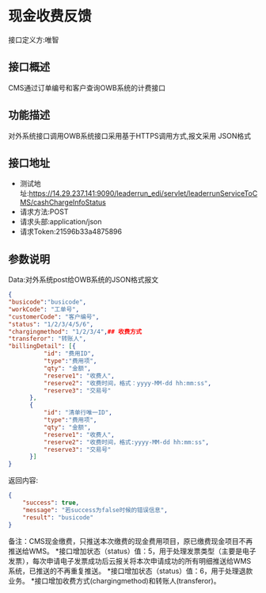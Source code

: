 # 现金收费反馈

接口定义方:唯智

## 接口概述

  CMS通过订单编号和客户查询OWB系统的计费接口
  
## 功能描述

  对外系统接口调用OWB系统接口采用基于HTTPS调用方式,报文采用 JSON格式

## 接口地址  
  
  * 测试地址:https://14.29.237.141:9090/leaderrun_edi/servlet/leaderrunServiceToCMS/cashChargeInfoStatus
  * 请求方法:POST
  * 请求头部:application/json
  * 请求Token:21596b33a4875896
  
## 参数说明
  
  Data:对外系统post给OWB系统的JSON格式报文
  
  ```json
{
  "busicode":"busicode",
  "workCode": "工单号",
  "customerCode": "客户编号",
  "status": "1/2/3/4/5/6",
  "chargingmethod": "1/2/3/4",## 收费方式
  "transferor": "转账人",
  "billingDetail": [{
			"id": "费用ID",
			"type":"费用项",
			"qty": "金额",
			"reserve1": "收费人",
			"reserve2": "收费时间，格式：yyyy-MM-dd hh:mm:ss",
			"reserve3": "交易号"
		},
		{
			"id": "清单行唯一ID",
			"type":"费用项",
			"qty": "金额",
			"reserve1": "收费人",
			"reserve2": "收费时间，格式:yyyy-MM-dd hh:mm:ss",
			"reserve3": "交易号"
		}]
}
```
  
返回内容:
```json
{
    "success": true,
    "message": "若success为false时候的错误信息",
    "result": "busicode"
}
```

备注：CMS现金缴费，只推送本次缴费的现金费用项目，原已缴费现金项目不再推送给WMS。
  *接口增加状态（status）值：5，用于处理发票类型（主要是电子发票），每次申请电子发票成功后云报关将本次申请成功的所有明细推送给WMS系统，已推送的不再重复推送。
  *接口增加状态（status）值：6，用于处理退款业务。
  *接口增加收费方式(chargingmethod)和转账人(transferor)。
